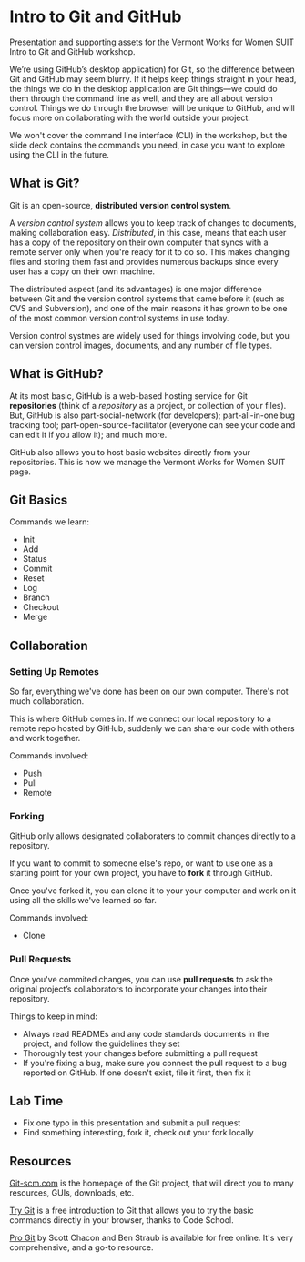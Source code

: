 # Intro to Git and GitHub
Presentation and supporting assets for the Vermont Works for Women SUIT Intro to Git and GitHub workshop.

We’re using GitHub’s desktop application) for Git, so the difference between Git and GitHub may seem blurry. If it helps keep things straight in your head, the things we do in the desktop application are Git things—we could do them through the command line as well, and they are all about version control. Things we do through the browser will be unique to GitHub, and will focus more on collaborating with the world outside your project.

We won't cover the command line interface (CLI) in the workshop, but the slide deck contains the commands you need, in case you want to explore using the CLI in the future.

## What is Git?

Git is an open-source, **distributed** **version control system**.

A *version control system* allows you to keep track of changes to documents, making collaboration easy. *Distributed*, in this case, means that each user has a copy of the repository on their own computer that syncs with a remote server only when you're ready for it to do so. This makes changing files and storing them fast and provides numerous backups since every user has a copy on their own machine.

The distributed aspect (and its advantages) is one major difference between Git and the version control systems that came before it (such as CVS and Subversion), and one of the main reasons it has grown to be one of the most common version control systems in use today.

Version control systmes are widely used for things involving code, but you can version control images, documents, and any number of file types.

## What is GitHub?

At its most basic, GitHub is a web-based hosting service for Git **repositories** (think of a *repository* as a project, or collection of your files). But, GitHub is also part-social-network (for developers); part-all-in-one bug tracking tool; part-open-source-facilitator (everyone can see your code and can edit it if you allow it); and much more.

GitHub also allows you to host basic websites directly from your repositories. This is how we manage the Vermont Works for Women SUIT page.

## Git Basics

Commands we learn:

- Init
- Add
- Status
- Commit
- Reset
- Log
- Branch
- Checkout
- Merge

## Collaboration

### Setting Up Remotes
So far, everything we've done has been on our own computer. There's not much collaboration.

This is where GitHub comes in. If we connect our local repository to a remote repo hosted by GitHub, suddenly we can share our code with others and work together.

Commands involved:

- Push
- Pull
- Remote

### Forking
GitHub only allows designated collaboraters to commit changes directly to a repository. 

If you want to commit to someone else's repo, or want to use one as a starting point for your own project, you have to **fork** it through GitHub.

Once you've forked it, you can clone it to your your computer and work on it using all the skills we've learned so far.

Commands involved:

- Clone

### Pull Requests
Once you've commited changes, you can use **pull requests** to ask the original project’s collaborators to incorporate your changes into their repository.

Things to keep in mind:

- Always read READMEs and any code standards documents in the project, and follow the guidelines they set
- Thoroughly test your changes before submitting a pull request
- If you're fixing a bug, make sure you connect the pull request to a bug reported on GitHub. If one doesn't exist, file it first, then fix it

## Lab Time

- Fix one typo in this presentation and submit a pull request
- Find something interesting, fork it, check out your fork locally

## Resources

[Git-scm.com](http://git-scm.com/) is the homepage of the Git project, that will direct you to many resources, GUIs, downloads, etc. 

[Try Git](https://try.github.io/levels/1/challenges/1) is a free introduction to Git that allows you to try the basic commands directly in your browser, thanks to Code School.

[Pro Git](http://git-scm.com/book/) by Scott Chacon and Ben Straub is available for free online. It's very comprehensive, and a go-to resource.

